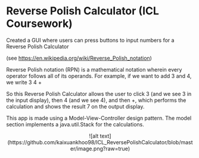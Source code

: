 # Reverse Polish Calculator (ICL Coursework)

Created a GUI where users can press buttons to input numbers for a Reverse Polish Calculator 

(see https://en.wikipedia.org/wiki/Reverse_Polish_notation) 

Reverse Polish notation (RPN) is a mathematical notation wherein every operator follows all of its 
operands. For example, if we want to add 3 and 4, we write 3 4 +

So this Reverse Polish Calculator allows the user to click 3 (and we see 3 in the input display), then 4 
(and we see 4), and then +, which performs the calculation and shows the result 7 on the output display.

This app is made using a Model-View-Controller design pattern. The model section implements a java.util.Stack
for the calculations.

<p align="center">
![alt text](https://github.com/kaixuankhoo98/ICL_ReversePolishCalculator/blob/master/image.png?raw=true)
</p>
